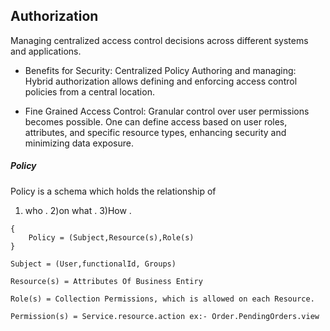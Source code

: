 ## Authorization

Managing centralized access control decisions across different systems and applications. 

- Benefits for Security:
Centralized Policy Authoring and managing: Hybrid authorization allows defining and enforcing access control policies from a central location. 

- Fine Grained Access Control: 
Granular control over user permissions becomes possible. One can define access based on user roles, attributes, and specific resource types, enhancing security and minimizing data exposure.

##### Policy
Policy is a schema which holds the relationship of 
 1) who .
 2)on what .
 3)How .
 
```
{
    Policy = (Subject,Resource(s),Role(s)
}

Subject = (User,functionalId, Groups)

Resource(s) = Attributes Of Business Entiry

Role(s) = Collection Permissions, which is allowed on each Resource.

Permission(s) = Service.resource.action ex:- Order.PendingOrders.view

```
